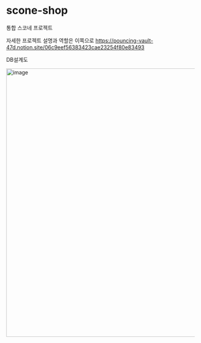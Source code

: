 # scone-shop
통합 스코네 프로젝트


자세한 프로젝트 설명과 역할은 이쪽으로
https://pouncing-vault-47d.notion.site/06c9eef56383423cae23254f80e83493


DB설계도

<img width="716" alt="image" src="https://user-images.githubusercontent.com/75232182/226113921-7636ee7d-429d-4a2a-a009-6b276821c8ec.png">



